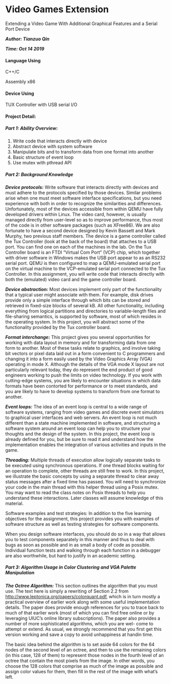 # Video Games Extension
Extending a Video Game With Additional Graphical Features and a Serial Port Device

***Author: Tianzuo Qin***

***Time: Oct 14 2019***



#### Language Using

C++/C



Assembly x86



#### Device Using



TUX Controller with USB serial I/O



#### Project Detail:

##### Part 1: Ability Overview:

1. Write code that interacts directly with device
2. Abstract device with system software
3. Manipulate bits and to transform data from one format into another
4. Basic structure of event loop
5. Use mutex with pthread API

##### Part 2: Background Knowledge

***Device protocols:*** Write software that interacts directly with devices and must adhere to the protocols specified by those devices. Similar problems arise when one must meet software interface specifications, but you need experience with both in order to recognize the similarities and differences. Unfortunately, most of the devices accessible from within QEMU have fully developed drivers within Linux. The video card, however, is usually managed directly from user-level so as to improve performance, thus most of the code is in other software packages (such as XFree86). We are also fortunate to have a second device designed by Kevin Bassett and Mark Murphy, two previous staff members. The device is a game controller called the Tux Controller (look at the back of the board) that attaches to a USB port. You can find one on each of the machines in the lab. On the Tux Controller board is an FTDI “Virtual Com Port” (VCP) chip, which together with driver software in Windows makes the USB port appear to as an RS232 serial port. QEMU is then configured to map a QEMU-emulated serial port on the virtual machine to the VCP-emulated serial port connected to the Tux Controller. In this assignment, you will write code that interacts directly with both the (emulated) video card and the game controller board.





***Device abstraction:*** Most devices implement only part of the functionality that a typical user might associate with them. For example, disk drives provide only a simple interface through which bits can be stored and retrieved in fixed-size blocks of several kB. All other functionality, including everything from logical partitions and directories to variable-length files and file-sharing semantics, is supported by software, most of which resides in the operating system. In this project, you will abstract some of the functionality provided by the Tux controller board.





***Format interchange:*** This project gives you several opportunities for working with data layout in memory and for transforming data from one form to another. Most of these tasks relate to graphics, and involve taking bit vectors or pixel data laid out in a form convenient to C programmers and changing it into a form easily used by the Video Graphics Array (VGA) operating in mode X. Although the details of the VGA mode X layout are not particularly relevant today, they do represent the end product of good engineers working to push the limits on video technology. If you work with cutting-edge systems, you are likely to encounter situations in which data formats have been contorted for performance or to meet standards, and you are likely to have to develop systems to transform from one format to another.



***Event loops:*** The idea of an event loop is central to a wide range of software systems, ranging from video games and discrete event simulators to graphical user interfaces and web servers. An event loop is not much different than a state machine implemented in software, and structuring a software system around an event loop can help you to structure your thoughts and the design of the system. In this project, the event loop is already defined for you, but be sure to read it and understand how the implementation enables the integration of various activities and inputs in the game.





***Threading:*** Multiple threads of execution allow logically separate tasks to be executed using synchronous operations. If one thread blocks waiting for an operation to complete, other threads are still free to work. In this project, we illustrate the basic concepts by using a separate thread to clear away status messages after a fixed time has passed. You will need to synchronize your code in the main thread with this helper thread using a Posix mutex. You may want to read the class notes on Posix threads to help you understand these interactions. Later classes will assume knowledge of this material.

Software examples and test strategies: In addition to the five learning objectives for the assignment, this project provides you with examples of software structure as well as testing strategies for software components.

When you design software interfaces, you should do so in a way that allows you to test components separately in this manner and thus to deal with bugs as soon as possible and in as small a body of code as possible. Individual function tests and walking through each function in a debugger are also worthwhile, but hard to justify in an academic setting.

##### Part 3: Algorithm Usage in Color Clustering and VGA Palette Manipulation

***The Octree Algorithm:*** This section outlines the algorithm that you must use. The text here is simply a rewriting of Section 2.2 from http://www.leptonica.org/papers/colorquant.pdf, which is in turn mostly a practical overview of earlier work along with some useful implementation details. The paper does provide enough references for you to trace back to much of that earlier work (most of which you can find free online or by leveraging UIUC’s online library subscriptions). The paper also provides a number of more sophisticated algorithms, which you are wel- come to attempt or extend. As usual, we strongly recommend that you first get this version working and save a copy to avoid unhappiness at handin time.

The basic idea behind the algorithm is to set aside 64 colors for the 64 nodes of the second level of an octree, and then to use the remaining colors (in this case, 128 of them) to represent those nodes in the fourth level of an octree that contain the most pixels from the image. In other words, you choose the 128 colors that comprise as much of the image as possible and assign color values for them, then fill in the rest of the image with what’s left.



